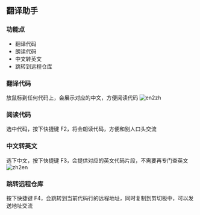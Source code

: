 ## 翻译助手

### 功能点
- 翻译代码
- 朗读代码
- 中文转英文
- 跳转到远程仓库


### 翻译代码
放鼠标到任何代码上，会展示对应的中文，方便阅读代码
![en2zh](http://www.translator.com:8090/resources/en2zh.gif)

### 阅读代码
选中代码，按下快捷键 F2，将会朗读代码，方便和别人口头交流

### 中文转英文
选下中文，按下快捷键 F3，会提供对应的英文代码片段，不需要再专门查英文
![zh2en](http://www.translator.com:8090/resources/zh2en.gif)

### 跳转远程仓库
按下快捷键 F4，会跳转到当前代码行的远程地址，同时复制到剪切板中，可以发送地址交流